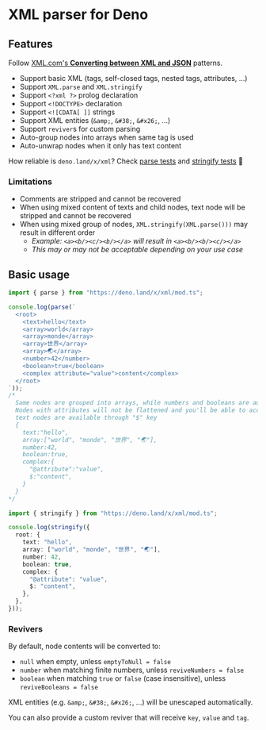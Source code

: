 # XML parser for Deno

## Features

Follow
[XML.com's **Converting between XML and
JSON**](https://www.xml.com/pub/a/2006/05/31/converting-between-xml-and-json.html)
patterns.

- Support basic XML (tags, self-closed tags, nested tags, attributes, ...)
- Support `XML.parse` and `XML.stringify`
- Support `<?xml ?>` prolog declaration
- Support `<!DOCTYPE>` declaration
- Support `<![CDATA[ ]]` strings
- Support XML entities (`&amp;`, `&#38;`, `&#x26;`, ...)
- Support `reviver`s for custom parsing
- Auto-group nodes into arrays when same tag is used
- Auto-unwrap nodes when it only has text content

How reliable is `deno.land/x/xml`? Check [parse tests](/parse_test.ts) and
[stringify tests](/stringify_test.ts) 🧪

### Limitations

- Comments are stripped and cannot be recovered
- When using mixed content of texts and child nodes, text node will be stripped
  and cannot be recovered
- When using mixed group of nodes, `XML.stringify(XML.parse()))` may result in
  different order
  - _Example: `<a><b/><c/><b/></a>` will result in `<a><b/><b/><c/></a>`_
  - _This may or may not be acceptable depending on your use case_

## Basic usage

```ts
import { parse } from "https://deno.land/x/xml/mod.ts";

console.log(parse(`
  <root>
    <text>hello</text>
    <array>world</array>
    <array>monde</array>
    <array>世界</array>
    <array>🌏</array>
    <number>42</number>
    <boolean>true</boolean>
    <complex attribute="value">content</complex>
  </root>
`));
/*
  Same nodes are grouped into arrays, while numbers and booleans are auto-parsed (can be disabled)
  Nodes with attributes will not be flattened and you'll be able to access them with "@" prefix while
  text nodes are available through "$" key
  {
    text:"hello",
    array:["world", "monde", "世界", "🌏"],
    number:42,
    boolean:true,
    complex:{
      "@attribute":"value",
      $:"content",
    }
  }
*/
```

```ts
import { stringify } from "https://deno.land/x/xml/mod.ts";

console.log(stringify({
  root: {
    text: "hello",
    array: ["world", "monde", "世界", "🌏"],
    number: 42,
    boolean: true,
    complex: {
      "@attribute": "value",
      $: "content",
    },
  },
}));
```

### Revivers

By default, node contents will be converted to:

- `null` when empty, unless `emptyToNull = false`
- `number` when matching finite numbers, unless `reviveNumbers = false`
- `boolean` when matching `true` or `false` (case insensitive), unless
  `reviveBooleans = false`

XML entities (e.g. `&amp;`, `&#38;`, `&#x26;`, ...) will be unescaped
automatically.

You can also provide a custom reviver that will receive `key`, `value` and
`tag`.
